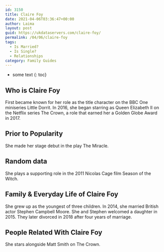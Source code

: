 ```yaml
---
id: 3150
title: Claire Foy
date: 2021-04-06T03:36:47+00:00
author: Laima
layout: post
guid: https://ukdataservers.com/claire-foy/
permalink: /04/06/claire-foy
tags:
  - Is Married?
  - Is Single?
  - Relationships
category: Family Guides
---
```


* some text
{: toc}


## Who is Claire Foy
                  
                  
                  
First became known for her role as the title character on the BBC One miniseries Little Dorrit. In 2016, she began starring as Queen Elizabeth II on the Netflix series The Crown, a role that earned her a Golden Globe Award in 2017.
                  
              
            
              
            
                
                
                
## Prior to Popularity
                  
                  
                  
She made her stage debut in the play The Miracle.
                  
              
            
              
            
                
                
                
## Random data
                  
                  
                  
She plays a supporting role in the 2011 Nicolas Cage film Season of the Witch.
                  
              
            
              
            
                
                
                
## Family & Everyday Life of Claire Foy
                  
                  
                  
She grew up as the youngest of three children. In 2014, she married British actor Stephen Campbell Moore. She and Stephen welcomed a daughter in 2015. They later divorced in 2018 after four years of marriage. 
                  
              
            
              
            
                
                
                
## People Related With Claire Foy
                  
                  
                  
She stars alongside Matt Smith on The Crown.
                  
              
            
              
            
                
              
            
              
              
            
            
              
            
          
          
          